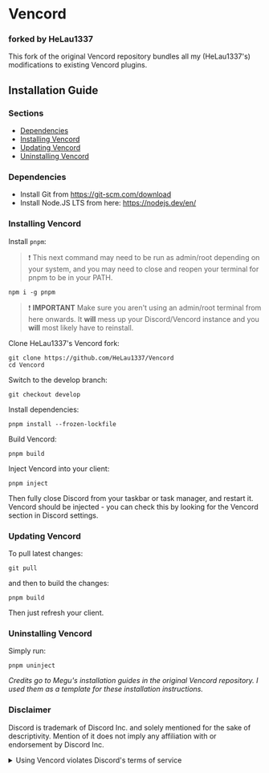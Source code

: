 # Vencord

### forked by HeLau1337

This fork of the original Vencord repository bundles all my (HeLau1337's) modifications to existing Vencord plugins.

## Installation Guide

### Sections

-   [Dependencies](#dependencies)
-   [Installing Vencord](#installing-vencord)
-   [Updating Vencord](#updating-vencord)
-   [Uninstalling Vencord](#uninstalling-vencord)

### Dependencies

-   Install Git from https://git-scm.com/download
-   Install Node.JS LTS from here: https://nodejs.dev/en/

### Installing Vencord

Install `pnpm`:

> :exclamation: This next command may need to be run as admin/root depending on your system, and you may need to close and reopen your terminal for pnpm to be in your PATH.

```shell
npm i -g pnpm
```

> :exclamation: **IMPORTANT** Make sure you aren't using an admin/root terminal from here onwards. It **will** mess up your Discord/Vencord instance and you **will** most likely have to reinstall.

Clone HeLau1337's Vencord fork:

```shell
git clone https://github.com/HeLau1337/Vencord
cd Vencord
```

Switch to the develop branch:

```
git checkout develop
```

Install dependencies:

```shell
pnpm install --frozen-lockfile
```

Build Vencord:

```shell
pnpm build
```

Inject Vencord into your client:

```shell
pnpm inject
```

Then fully close Discord from your taskbar or task manager, and restart it. Vencord should be injected - you can check this by looking for the Vencord section in Discord settings.

### Updating Vencord

To pull latest changes:

```shell
git pull
```

and then to build the changes:

```shell
pnpm build
```

Then just refresh your client.

### Uninstalling Vencord

Simply run:

```shell
pnpm uninject
```

<i>Credits go to Megu's installation guides in the original Vencord repository. I used them as a template for these installation instructions.</i>

### Disclaimer

Discord is trademark of Discord Inc. and solely mentioned for the sake of descriptivity.
Mention of it does not imply any affiliation with or endorsement by Discord Inc.

<details>
<summary>Using Vencord violates Discord's terms of service</summary>

Client modifications are against Discord’s Terms of Service.

However, Discord is pretty indifferent about them and there are no known cases of users getting banned for using client mods! So you should generally be fine as long as you don’t use any plugins that implement abusive behaviour. But no worries, all inbuilt plugins are safe to use!

Regardless, if your account is very important to you and it getting disabled would be a disaster for you, you should probably not use any client mods (not exclusive to Vencord), just to be safe

Additionally, make sure not to post screenshots with Vencord in a server where you might get banned for it

</details>
